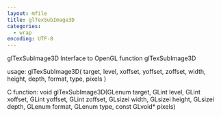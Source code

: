 ```yaml
---
layout: mfile
title: glTexSubImage3D
categories:
  - wrap
encoding: UTF-8
---
```


glTexSubImage3D  Interface to OpenGL function glTexSubImage3D

usage:  glTexSubImage3D( target, level, xoffset, yoffset, zoffset, width, height, depth, format, type, pixels )

C function:  void glTexSubImage3D(GLenum target, GLint level, GLint xoffset, GLint yoffset, GLint zoffset, GLsizei width, GLsizei height, GLsizei depth, GLenum format, GLenum type, const GLvoid\* pixels)